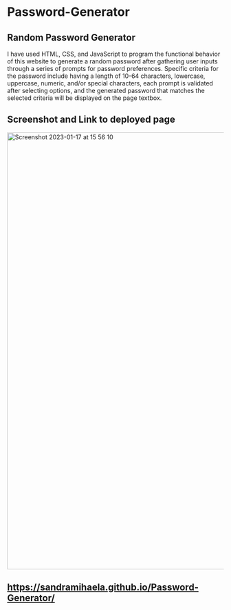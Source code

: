 # Password-Generator

## Random Password Generator
I have used HTML, CSS, and JavaScript to program the functional behavior of this website to generate a random password after gathering user inputs through a series of prompts for password preferences. 
Specific criteria for the password include having a length of 10-64 characters, lowercase, uppercase, numeric, and/or special characters, each prompt is validated after selecting options, and the generated password that matches the selected criteria will be displayed on the page textbox.

## Screenshot and Link to deployed page

<img width="1014" alt="Screenshot 2023-01-17 at 15 56 10" src="https://user-images.githubusercontent.com/117038215/212949611-232b68ab-2d3a-4fb7-a518-10b7c4a5940b.png">


## https://sandramihaela.github.io/Password-Generator/
